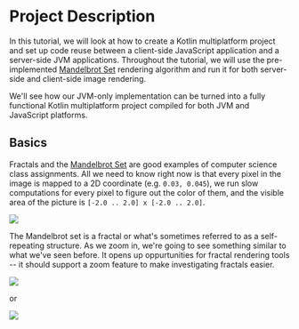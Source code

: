 # Project Description

In this tutorial, we will look at how to create a Kotlin multiplatform project
and set up code reuse between a client-side JavaScript application and a
server-side JVM applications. Throughout the tutorial, we will
use the pre-implemented
[Mandelbrot Set](https://en.wikipedia.org/wiki/Mandelbrot_set)
rendering algorithm and run it for both 
server-side and client-side
image rendering.

We'll see how our JVM-only implementation can be turned into a
fully functional Kotlin multiplatform project compiled for both
JVM and JavaScript platforms.


## Basics

Fractals and the [Mandelbrot Set](https://en.wikipedia.org/wiki/Mandelbrot_set)
are good examples of computer science class assignments. All we need to know right now
is that every pixel in the image is mapped to a 2D coordinate
(e.g. `0.03, 0.045`), we run slow computations for every pixel to figure out
the color of them, and the visible area of the picture
is `[-2.0 .. 2.0] x [-2.0 .. 2.0]`.

![](./assets/mandelbrot-full.png)

The Mandelbrot set is a fractal or what's sometimes referred to as a self-repeating structure. As we zoom in,
we're going to see something similar to what we've seen before. It
opens up oppurtunities for fractal rendering tools -- it should
support a zoom feature to make investigating fractals easier. 

![](./assets/mandelbrot-zoom1.png)

or 

![](./assets/mandelbrot-zoom2.png)
